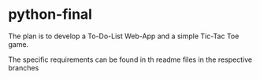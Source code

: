 # python-final

The plan is to develop a To-Do-List Web-App and a simple Tic-Tac Toe game. 

The specific requirements can be found in th readme files in the respective branches

